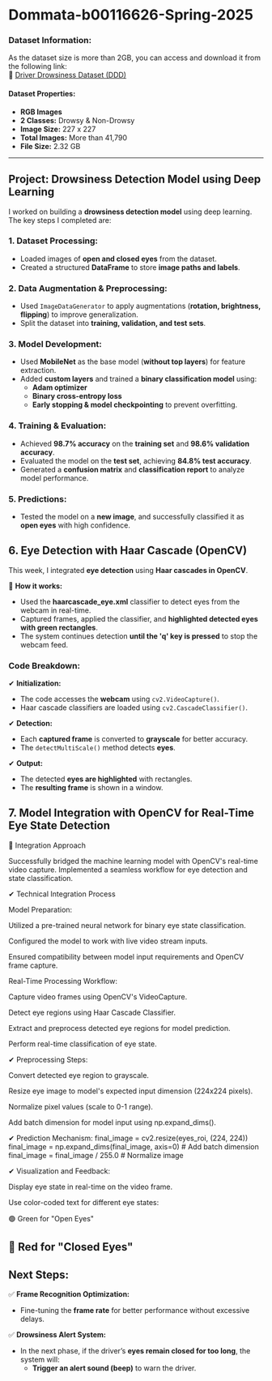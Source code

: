 # **Dommata-b00116626-Spring-2025**

### **Dataset Information:**
As the dataset size is more than 2GB, you can access and download it from the following link:  
🔗 [Driver Drowsiness Dataset (DDD)](https://www.kaggle.com/datasets/ismailnasri20/driver-drowsiness-dataset-ddd?resource=download)

#### **Dataset Properties:**
- **RGB Images**
- **2 Classes:** Drowsy & Non-Drowsy
- **Image Size:** 227 x 227
- **Total Images:** More than 41,790
- **File Size:** 2.32 GB  

---

## **Project: Drowsiness Detection Model using Deep Learning**

I worked on building a **drowsiness detection model** using deep learning. The key steps I completed are:

### **1. Dataset Processing:**
- Loaded images of **open and closed eyes** from the dataset.
- Created a structured **DataFrame** to store **image paths and labels**.

### **2. Data Augmentation & Preprocessing:**
- Used `ImageDataGenerator` to apply augmentations (**rotation, brightness, flipping**) to improve generalization.
- Split the dataset into **training, validation, and test sets**.

### **3. Model Development:**
- Used **MobileNet** as the base model (**without top layers**) for feature extraction.
- Added **custom layers** and trained a **binary classification model** using:
  - **Adam optimizer**
  - **Binary cross-entropy loss**
  - **Early stopping & model checkpointing** to prevent overfitting.

### **4. Training & Evaluation:**
- Achieved **98.7% accuracy** on the **training set** and **98.6% validation accuracy**.
- Evaluated the model on the **test set**, achieving **84.8% test accuracy**.
- Generated a **confusion matrix** and **classification report** to analyze model performance.

### **5. Predictions:**
- Tested the model on a **new image**, and successfully classified it as **open eyes** with high confidence.

## **6. Eye Detection with Haar Cascade (OpenCV)**
This week, I integrated **eye detection** using **Haar cascades in OpenCV**.  

📌 **How it works:**
- Used the **haarcascade_eye.xml** classifier to detect eyes from the webcam in real-time.
- Captured frames, applied the classifier, and **highlighted detected eyes with green rectangles**.
- The system continues detection **until the 'q' key is pressed** to stop the webcam feed.

### **Code Breakdown:**
✔ **Initialization:**  
- The code accesses the **webcam** using `cv2.VideoCapture()`.  
- Haar cascade classifiers are loaded using `cv2.CascadeClassifier()`.  

✔ **Detection:**  
- Each **captured frame** is converted to **grayscale** for better accuracy.  
- The `detectMultiScale()` method detects **eyes**.

✔ **Output:**  
- The detected **eyes are highlighted** with rectangles.  
- The **resulting frame** is shown in a window.

## **7. Model Integration with OpenCV for Real-Time Eye State Detection**
📌 Integration Approach

Successfully bridged the machine learning model with OpenCV's real-time video capture. Implemented a seamless workflow for eye detection and state classification.

✔ Technical Integration Process

Model Preparation:

Utilized a pre-trained neural network for binary eye state classification.

Configured the model to work with live video stream inputs.

Ensured compatibility between model input requirements and OpenCV frame capture.

Real-Time Processing Workflow:

Capture video frames using OpenCV's VideoCapture.

Detect eye regions using Haar Cascade Classifier.

Extract and preprocess detected eye regions for model prediction.

Perform real-time classification of eye state.

✔ Preprocessing Steps:

Convert detected eye region to grayscale.

Resize eye image to model's expected input dimension (224x224 pixels).

Normalize pixel values (scale to 0-1 range).

Add batch dimension for model input using np.expand_dims().

✔ Prediction Mechanism:
final_image = cv2.resize(eyes_roi, (224, 224))
final_image = np.expand_dims(final_image, axis=0)  # Add batch dimension
final_image = final_image / 255.0  # Normalize image

✔ Visualization and Feedback:

Display eye state in real-time on the video frame.

Use color-coded text for different eye states:

🟢 Green for "Open Eyes"

🔴 Red for "Closed Eyes"
---

## **Next Steps:**

✅ **Frame Recognition Optimization:**  
- Fine-tuning the **frame rate** for better performance without excessive delays.  

✅ **Drowsiness Alert System:**  
- In the next phase, if the driver’s **eyes remain closed for too long**, the system will:  
  - **Trigger an alert sound (beep)** to warn the driver.  

